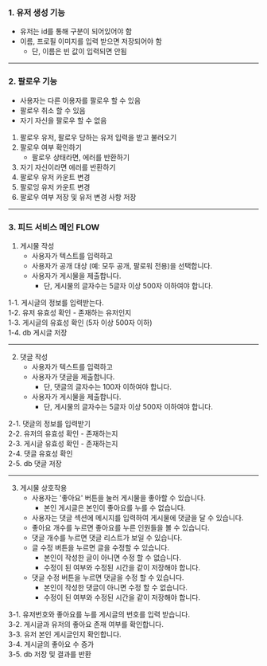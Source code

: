 ### 1. 유저 생성 기능
* 유저는 id를 통해 구분이 되어있어야 함
* 이름, 프로필 이미지를 입력 받으면 저장되어야 함
  + 단, 이름은 빈 값이 입력되면 안됨
***
 ### 2. 팔로우 기능
* 사용자는 다른 이용자를 팔로우 할 수 있음
* 팔로우 취소 할 수 있음
* 자기 자신을 팔로우 할 수 없음
1. 팔로우 유저, 팔로우 당하는 유저 입력을 받고 불러오기
2. 팔로우 여부 확인하기
   - 팔로우 상태라면, 에러를 반환하기
3. 자기 자신이라면 에러를 반환하기
4. 팔로우 유저 카운트 변경
5. 팔로잉 유저 카운트 변경
6. 팔로우 여부 저장 및 유저 변경 사항 저장
***
 ### 3. 피드 서비스 메인 FLOW
1. 게시물 작성
   - 사용자가 텍스트를 입력하고
   - 사용자가 공개 대상 (예: 모두 공개, 팔로워 전용)을 선택합니다.
   - 사용자가 게시물을 제출합니다.
     - 단, 게시물의 글자수는 5글자 이상 500자 이하여야 합니다. <br/>
     
1-1. 게시글의 정보를 입력받는다. <br/>
1-2. 유저 유효성 확인 - 존재하는 유저인지 <br/>
1-3. 게시글의 유효성 확인 (5자 이상 500자 이하) <br/>
1-4. db 게시글 저장
***

2. 댓글 작성
   - 사용자가 텍스트를 입력하고
   - 사용자가 댓글을 제출합니다.
     - 단, 댓글의 글자수는 100자 이하여야 합니다.
   - 사용자가 게시물을 제출합니다.
     - 단, 게시물의 글자수는 5글자 이상 500자 이하여야 합니다. <br/>

2-1. 댓글의 정보를 입력받기 <br/>
2-2. 유저의 유효성 확인 - 존재하는지 <br/>
2-3. 게시글 유효성 확인 - 존재하는지 <br/>
2-4. 댓글 유효성 확인 <br/>
2-5. db 댓글 저장
***

3. 게시물 상호작용
   - 사용자는 '좋아요' 버튼을 눌러 게시물을 좋아할 수 있습니다.
     - 본인 게시글은 본인이 좋아요를 누를 수 없습니다.
   - 사용자는 댓글 섹션에 메시지를 입력하여 게시물에 댓글을 달 수 있습니다.
   - 좋아요 개수를 누르면 좋아요를 누른 인원들을 볼 수 있습니다.
   - 댓글 개수를 누르면 댓글 리스트가 보일 수 있습니다.
   - 글 수정 버튼을 누르면 글을 수정할 수 있습니다.
     - 본인이 작성한 글이 아니면 수정 할 수 없습니다.
     - 수정이 된 여부와 수정된 시간을 같이 저장해야 합니다.
   - 댓글 수정 버튼을 누르면 댓글을 수정 할 수 있습니다.
     - 본인이 작성한 댓글이 아니면 수정 할 수 없습니다.
     - 수정이 된 여부와 수정된 시간을 같이 저장해야 합니다. <br>

3-1. 유저번호와 좋아요를 누를 게시글의 번호를 입력 받습니다. <br>
3-2. 게시글과 유저의 좋아요 존재 여부를 확인합니다. <br>
3-3. 유저 본인 게시글인지 확인합니다. <br>
3-4. 게시글의 좋아요 수 증가 <br>
3-5. db 저장 및 결과를 반환
